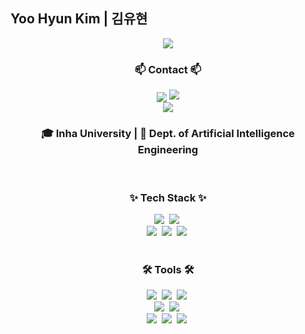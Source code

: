## Yoo Hyun Kim | 김유현

<p align="center">
  <img src="https://readme-typing-svg.demolab.com/?lines=Hi!+I'm+Yoo+Hyun+Kim;AI Developer&font=Fira%20Code&center=true&width=380&height=50&duration=4000&pause=1000">
</p>

<h3 align="center">📫 Contact 📫</h3>
<p align="center">
  <a href="https://www.instagram.com/u_hyuuun/"><img src="https://img.shields.io/badge/@u_hyuuun-9c38d1?style=for-the-badge&logo=instagram&logoColor=white" style="vertical-align: middle;"/></a>
  <a href="https://velog.io/@uuuhyun"><img src="https://img.shields.io/badge/@uuuhyun-1EBC8F?style=for-the-badge&logo=velog&logoColor=white style="vertical-align: middle;" /></a><br>
  <a href="mailto:uuuhyun.kim@gmail.com"><img src="https://img.shields.io/badge/uuuhyun.kim@gmail.com-D14836?style=for-the-badge&logo=gmail&logoColor=white" style="vertical-align: middle;"/></a>
</p>

<h3 align="center">🎓 Inha University | 🤖 Dept. of Artificial Intelligence Engineering</h3>

<br>

<!--내용 부분-->
<h3 align="center">✨ Tech Stack ✨</h3>
<div align="center">
  <img src="https://img.shields.io/badge/python-3670A0?style=for-the-badge&logo=python&logoColor=ffdd54" />&nbsp
  <img src="https://img.shields.io/badge/Bash-4EAA25?style=for-the-badge&logo=gnubash&logoColor=white" />&nbsp
</div>

<div align="center">
  <img src="https://img.shields.io/badge/numpy-4d77cf.svg?style=for-the-badge&logo=numpy&logoColor=white" />&nbsp
  <img src="https://img.shields.io/badge/pandas-150458.svg?style=for-the-badge&logo=pandas&logoColor=white" />&nbsp
  <img src="https://img.shields.io/badge/PyTorch-EE4C2C?style=for-the-badge&logo=pytorch&logoColor=white" />&nbsp
</div>

<br>

<h3 align="center">🛠 Tools 🛠</h3>
<div align="center">
  <img src="https://img.shields.io/badge/git-F05033.svg?style=for-the-badge&logo=git&logoColor=white" />&nbsp
  <img src="https://img.shields.io/badge/github-181717.svg?style=for-the-badge&logo=github&logoColor=white" />&nbsp
  <img src="https://img.shields.io/badge/Notion-F3F3F3.svg?style=for-the-badge&logo=notion&logoColor=black" />&nbsp
</div>

<div align="center">
  <img src="https://img.shields.io/badge/Ubuntu-E95420?style=for-the-badge&logo=Ubuntu&logoColor=white" />&nbsp
  <img src="https://img.shields.io/badge/Anaconda-44A833?style=for-the-badge&logo=Anaconda&logoColor=white" />&nbsp
</div>

<div align="center">
  <img src="https://img.shields.io/badge/PyCharm-000000?style=for-the-badge&logo=pycharm&logoColor=white" />&nbsp
  <img src="https://img.shields.io/badge/jupyter-2C2C32.svg?style=for-the-badge&logo=jupyter&logoColor=F37726" />&nbsp
  <img src="https://img.shields.io/badge/Colab-2C2C32.svg?style=for-the-badge&logo=googlecolab&logoColor=F9AB00" />&nbsp
</div>

